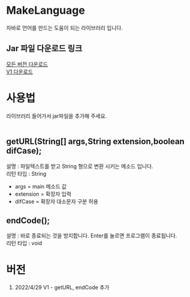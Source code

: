 # MakeLanguage
자바로 언어를 만드는 도움이 되는 라이브러리 입니다.</br>

## Jar 파일 다운로드 링크
[모든 버전 다운로드](https://downgit.evecalm.com/#/home?url=https://github.com/PersesTitan/MakeLanguage/tree/master/Jar)</br>
[V1 다운로드](https://downgit.evecalm.com/#/home?url=https://github.com/PersesTitan/MakeLanguage/tree/master/Jar/V1)</br>

# 사용법
라이브러리 들어가서 jar파일을 추가해 주세요.</br>
</br>

## getURL(String[] args,String extension,boolean difCase);
설명 : 파일텍스트를 받고 String 형으로 변환 시키는 메소드 입니다.</br>
리턴 타입 : String </br>
  * args = main 메소드 값
  * extension = 확장자 입력
  * difCase = 확장자 대소문자 구분 허용

## endCode();
설명 : 바로 종료되는 것을 방지합니다. Enter를 눌르면 프로그램이 종료됩니다.</br>
리턴 타입 : void </br>

# 버전
  1. 2022/4/29 V1 - getURL, endCode 추가
